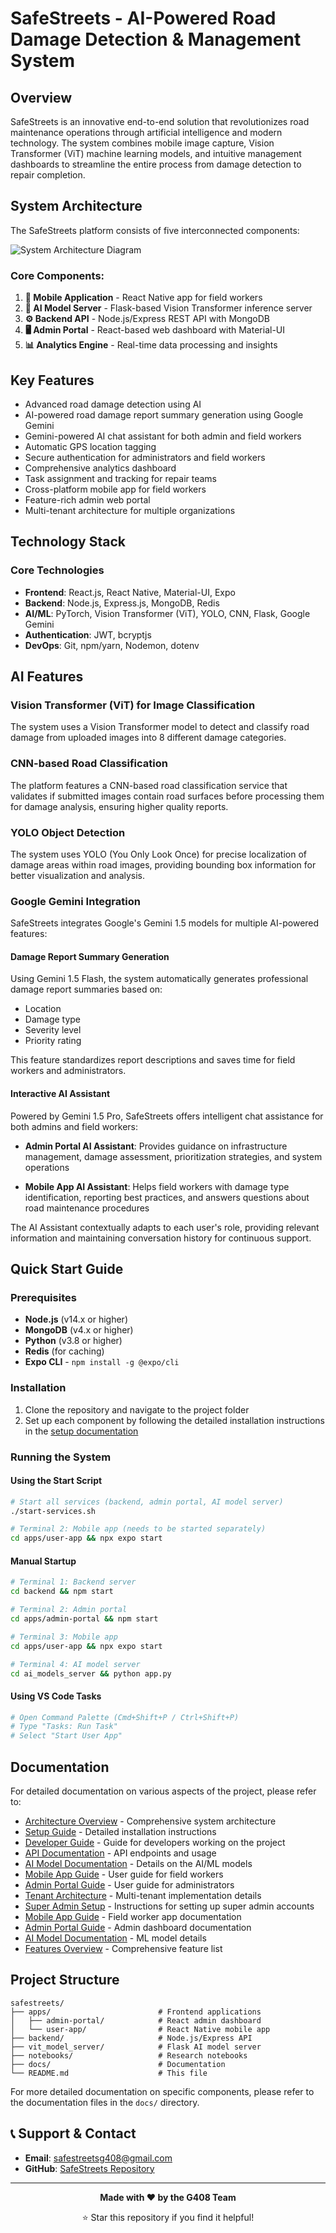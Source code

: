 # SafeStreets - AI-Powered Road Damage Detection & Management System

## Overview

SafeStreets is an innovative end-to-end solution that revolutionizes road maintenance operations through artificial intelligence and modern technology. The system combines mobile image capture, Vision Transformer (ViT) machine learning models, and intuitive management dashboards to streamline the entire process from damage detection to repair completion.

## System Architecture

The SafeStreets platform consists of five interconnected components:

![System Architecture Diagram](./docs/architecture.png)

### Core Components:

1. **📱 Mobile Application** - React Native app for field workers
2. **🧠 AI Model Server** - Flask-based Vision Transformer inference server  
3. **⚙️ Backend API** - Node.js/Express REST API with MongoDB
4. **🖥️ Admin Portal** - React-based web dashboard with Material-UI
5. **📊 Analytics Engine** - Real-time data processing and insights

## Key Features

- Advanced road damage detection using AI
- AI-powered road damage report summary generation using Google Gemini
- Gemini-powered AI chat assistant for both admin and field workers
- Automatic GPS location tagging
- Secure authentication for administrators and field workers
- Comprehensive analytics dashboard
- Task assignment and tracking for repair teams
- Cross-platform mobile app for field workers
- Feature-rich admin web portal
- Multi-tenant architecture for multiple organizations

## Technology Stack

### Core Technologies
- **Frontend**: React.js, React Native, Material-UI, Expo
- **Backend**: Node.js, Express.js, MongoDB, Redis
- **AI/ML**: PyTorch, Vision Transformer (ViT), YOLO, CNN, Flask, Google Gemini
- **Authentication**: JWT, bcryptjs
- **DevOps**: Git, npm/yarn, Nodemon, dotenv

## AI Features

### Vision Transformer (ViT) for Image Classification
The system uses a Vision Transformer model to detect and classify road damage from uploaded images into 8 different damage categories.

### CNN-based Road Classification
The platform features a CNN-based road classification service that validates if submitted images contain road surfaces before processing them for damage analysis, ensuring higher quality reports.

### YOLO Object Detection
The system uses YOLO (You Only Look Once) for precise localization of damage areas within road images, providing bounding box information for better visualization and analysis.

### Google Gemini Integration
SafeStreets integrates Google's Gemini 1.5 models for multiple AI-powered features:

#### Damage Report Summary Generation
Using Gemini 1.5 Flash, the system automatically generates professional damage report summaries based on:
- Location
- Damage type
- Severity level
- Priority rating

This feature standardizes report descriptions and saves time for field workers and administrators.

#### Interactive AI Assistant
Powered by Gemini 1.5 Pro, SafeStreets offers intelligent chat assistance for both admins and field workers:

- **Admin Portal AI Assistant**: Provides guidance on infrastructure management, damage assessment, prioritization strategies, and system operations
  
- **Mobile App AI Assistant**: Helps field workers with damage type identification, reporting best practices, and answers questions about road maintenance procedures

The AI Assistant contextually adapts to each user's role, providing relevant information and maintaining conversation history for continuous support.

## Quick Start Guide

### Prerequisites

- **Node.js** (v14.x or higher)
- **MongoDB** (v4.x or higher)
- **Python** (v3.8 or higher)
- **Redis** (for caching)
- **Expo CLI** - `npm install -g @expo/cli`

### Installation

1. Clone the repository and navigate to the project folder
2. Set up each component by following the detailed installation instructions in the [setup documentation](./docs/setup-guide.md)

### Running the System

#### Using the Start Script
```bash
# Start all services (backend, admin portal, AI model server)
./start-services.sh

# Terminal 2: Mobile app (needs to be started separately)
cd apps/user-app && npx expo start
```

#### Manual Startup
```bash
# Terminal 1: Backend server
cd backend && npm start

# Terminal 2: Admin portal
cd apps/admin-portal && npm start

# Terminal 3: Mobile app
cd apps/user-app && npx expo start

# Terminal 4: AI model server
cd ai_models_server && python app.py
```

#### Using VS Code Tasks
```bash
# Open Command Palette (Cmd+Shift+P / Ctrl+Shift+P)
# Type "Tasks: Run Task"
# Select "Start User App"
```

## Documentation

For detailed documentation on various aspects of the project, please refer to:

- [Architecture Overview](./docs/architecture-overview.md) - Comprehensive system architecture
- [Setup Guide](./docs/setup-guide.md) - Detailed installation instructions
- [Developer Guide](./docs/developer-guide.md) - Guide for developers working on the project
- [API Documentation](./docs/api-documentation.md) - API endpoints and usage
- [AI Model Documentation](./docs/ai-model-documentation.md) - Details on the AI/ML models
- [Mobile App Guide](./docs/mobile-app-guide.md) - User guide for field workers
- [Admin Portal Guide](./docs/admin-portal-guide.md) - User guide for administrators
- [Tenant Architecture](./docs/tenant-architecture.md) - Multi-tenant implementation details
- [Super Admin Setup](./docs/super-admin-setup.md) - Instructions for setting up super admin accounts
- [Mobile App Guide](./docs/mobile-app-guide.md) - Field worker app documentation
- [Admin Portal Guide](./docs/admin-portal-guide.md) - Admin dashboard documentation
- [AI Model Documentation](./docs/ai-model-documentation.md) - ML model details
- [Features Overview](./docs/features.md) - Comprehensive feature list


## Project Structure

```
safestreets/
├── apps/                        # Frontend applications
│   ├── admin-portal/            # React admin dashboard
│   └── user-app/                # React Native mobile app
├── backend/                     # Node.js/Express API
├── vit_model_server/            # Flask AI model server
├── notebooks/                   # Research notebooks
├── docs/                        # Documentation
└── README.md                    # This file
```

For more detailed documentation on specific components, please refer to the documentation files in the `docs/` directory.

## 📞 Support & Contact

- **Email**: safestreetsg408@gmail.com
- **GitHub**: [SafeStreets Repository](https://github.com/safestreets-g408/safestreets)

---

<div align="center">
  
  **Made with ❤️ by the G408 Team**
  
  ⭐ Star this repository if you find it helpful!
  
</div>
